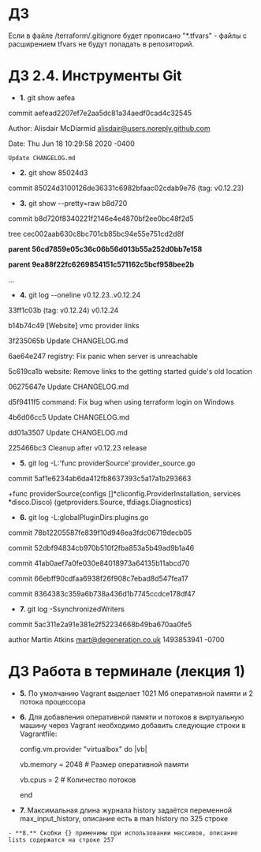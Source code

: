 # ДЗ
Если в файле /terraform/.gitignore будет прописано "*.tfvars" - файлы с расширением tfvars не будут попадать в репозиторий.

# ДЗ 2.4. Инструменты Git

- **1.** git show aefea

commit aefead2207ef7e2aa5dc81a34aedf0cad4c32545

Author: Alisdair McDiarmid <alisdair@users.noreply.github.com>

Date:   Thu Jun 18 10:29:58 2020 -0400

    Update CHANGELOG.md

- **2.** git show 85024d3

commit 85024d3100126de36331c6982bfaac02cdab9e76 (tag: v0.12.23)

- **3.** git show --pretty=raw b8d720

commit b8d720f8340221f2146e4e4870bf2ee0bc48f2d5

tree cec002aab630c8bc701cb85bc94e55e751cd2d8f

**parent 56cd7859e05c36c06b56d013b55a252d0bb7e158**

**parent 9ea88f22fc6269854151c571162c5bcf958bee2b**

...

- **4.** git log --oneline v0.12.23..v0.12.24

33ff1c03b (tag: v0.12.24) v0.12.24

b14b74c49 [Website] vmc provider links

3f235065b Update CHANGELOG.md

6ae64e247 registry: Fix panic when server is unreachable

5c619ca1b website: Remove links to the getting started guide's old location

06275647e Update CHANGELOG.md

d5f9411f5 command: Fix bug when using terraform login on Windows

4b6d06cc5 Update CHANGELOG.md

dd01a3507 Update CHANGELOG.md

225466bc3 Cleanup after v0.12.23 release

- **5.** git log -L:'func providerSource':provider_source.go

commit 5af1e6234ab6da412fb8637393c5a17a1b293663

+func providerSource(configs []*cliconfig.ProviderInstallation, services *disco.Disco) (getproviders.Source, tfdiags.Diagnostics)

- **6.** git log -L:globalPluginDirs:plugins.go

commit 78b12205587fe839f10d946ea3fdc06719decb05

commit 52dbf94834cb970b510f2fba853a5b49ad9b1a46

commit 41ab0aef7a0fe030e84018973a64135b11abcd70

commit 66ebff90cdfaa6938f26f908c7ebad8d547fea17

commit 8364383c359a6b738a436d1b7745ccdce178df47

- **7.** git log -SsynchronizedWriters

commit 5ac311e2a91e381e2f52234668b49ba670aa0fe5

author Martin Atkins <mart@degeneration.co.uk> 1493853941 -0700

# ДЗ Работа в терминале (лекция 1)

- **5.** По умолчанию Vagrant выделает 1021 Мб оперативной памяти и 2 потока процессора

- **6.** Для добавления оперативной памяти и потоков в виртуальную машину через Vagrant необходимо добавить следующие строки в Vagrantfile:

  config.vm.provider "virtualbox" do |vb|
  
    vb.memory = 2048 # Размер оперативной памяти
    
    vb.cpus = 2 # Количество потоков
    
  end

- **7.** Максимальная длина журнала history задаётся переменной max_input_history, описание есть в man history по 325 строке
```Включение директивы ignoreboth в HISTCONTROL означает, что повторающиеся значения вводимых команд не будут отображаться в записях history
- **8.** Скобки {} применимы при использовании массивов, описание lists содержатся на строке 257
